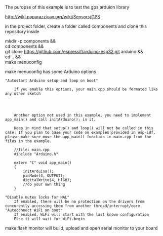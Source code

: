 The puropse of this example is to test the gps arduion library

http://wiki.paparazziuav.org/wiki/Sensors/GPS



in the project folder, create a folder called components and clone this repository inside

mkdir -p components && \
cd components && \
git clone https://github.com/espressif/arduino-esp32.git arduino && \
cd .. && \
make menuconfig



make menuconfig has some Arduino options

    "Autostart Arduino setup and loop on boot"

        If you enable this options, your main.cpp should be formated like any other sketch

	


        Another option not used in this example, you need to implement app_main() and call initArduino(); in it.

        Keep in mind that setup() and loop() will not be called in this case. If you plan to base your code on examples provided in esp-idf, please make sure move the app_main() function in main.cpp from the files in the example.

        //file: main.cpp
        #include "Arduino.h"

        extern "C" void app_main()
        {
            initArduino();
            pinMode(4, OUTPUT);
            digitalWrite(4, HIGH);
            //do your own thing
        }

    "Disable mutex locks for HAL"
        If enabled, there will be no protection on the drivers from concurently accessing them from another thread/interrupt/core
    "Autoconnect WiFi on boot"
        If enabled, WiFi will start with the last known configuration
        Else it will wait for WiFi.begin

make flash monitor will build, upload and open serial monitor to your board

